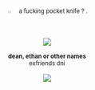 
<p align="center" dir="auto"> 
<sub>  ‎ 𓏼  ‎ ‎ ‎ ‎ a fucking pocket knife ?  . </sub>
</p> ‎ ‎ 
<p align="center" dir="auto"><a target="_blank" rel="noopener noreferrer nofollow" href=><img src="https://i.postimg.cc/9MfLrJ5K/Untitled78-20250927161501.png" style="max-width: 100%;"></a>
</p>
<p align="center" dir="auto">
<sub><b>dean, ethan or other names</b> <br/>
exfriends dni</sub>
</p>
<p align="center" dir="auto">
<img src="https://spotify-github-profile.kittinanx.com/api/view?uid=3144t4e3cclfn2vqfpxbzp5hkqga&cover_image=true&theme=natemoo-re&show_offline=false&background_color=121212&interchange=false&bar_color=334833&bar_color_cover=false)](https://github.com/kittinan/spotify-github-profile)" style="max-width: 100%;"></a>
<p align="center" dir="auto"> 

</p>
